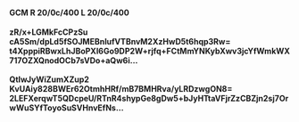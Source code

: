 #### GCM R 20/0c/400 L 20/0c/400
**zR/x+LGMkFcCPzSu**<br/>**cA5Sm/dpLd5fSOJMEBnIufVTBnvM2XzHwD5t6hqp3Rw=**<br/>**t4XpppiRBwxLhJBoPXI6Go9DP2W+rjfq+FCtMmYNKybXwv3jcYfWmkWX717OZXQnodOCb7sVDo+aQw6i...**<br/><br/>
**QtIwJyWiZumXZup2**<br/>**KvUAiy828BWEr62OtmhHRf/mB7BMHRva/yLRDzwgON8=**<br/>**2LEFXerqwT5QDcpeU/RTnR4shypGe8gDw5+bJyHTtaVFjrZzCBZjn2sj7OrwWuSYfToyoSuSVHnvEfNs...**